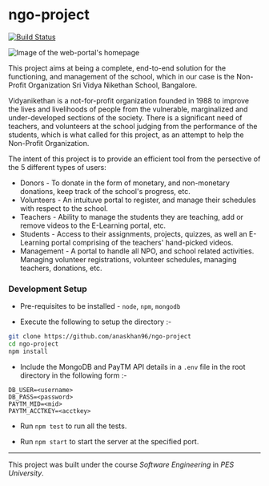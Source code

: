 # ngo-project

[![Build Status](https://travis-ci.org/anaskhan96/ngo-project.svg?branch=master)](https://travis-ci.org/anaskhan96/ngo-project)

![Image of the web-portal's homepage](https://i.imgur.com/QuYXnGU.jpg)

This project aims at being a complete, end-to-end solution for the functioning, and management of the school, which in our case is the Non-Profit Organization Sri Vidya Nikethan School, Bangalore.

Vidyanikethan is a not-for-profit organization founded in 1988 to improve the lives and livelihoods of people from the vulnerable, marginalized and under-developed sections of the society. There is a significant need of teachers, and volunteers at the school judging from the performance of the students, which is what called for this project, as an attempt to help the Non-Profit Organization.

The intent of this project is to provide an efficient tool from the persective of the 5 different types of users:
* Donors - To donate in the form of monetary, and non-monetary donations, keep track of the school's progress, etc.
* Volunteers - An intuituve portal to register, and manage their schedules with respect to the school.
* Teachers - Ability to manage the students they are teaching, add or remove videos to the E-Learning portal, etc.
* Students - Access to their assignments, projects, quizzes, as well an E-Learning portal comprising of the teachers' hand-picked videos.
* Management - A portal to handle all NPO, and school related activities. Managing volunteer registrations, volunteer schedules, managing teachers, donations, etc.


### Development Setup

+ Pre-requisites to be installed - `node`, `npm`, `mongodb`

+ Execute the following to setup the directory :-

```bash
git clone https://github.com/anaskhan96/ngo-project
cd ngo-project
npm install
```

+ Include the MongoDB and PayTM API details in a `.env` file in the root directory in the following form :-

```
DB_USER=<username>
DB_PASS=<password>
PAYTM_MID=<mid>
PAYTM_ACCTKEY=<acctkey>
```

+ Run `npm test` to run all the tests.

+ Run `npm start` to start the server at the specified port.

---

This project was built under the course *Software Engineering* in *PES University*.
